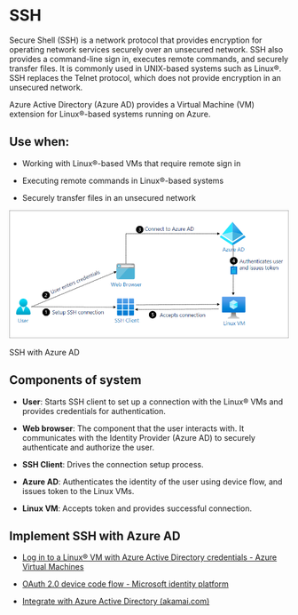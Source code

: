 

# SSH

Secure Shell (SSH) is a network protocol that provides encryption for operating network services securely over an unsecured network. SSH also provides a command-line sign in, executes remote commands, and securely transfer files. It is commonly used in UNIX-based systems such as Linux®. SSH replaces the Telnet protocol, which does not provide encryption in an unsecured network. 

Azure Active Directory (Azure AD) provides a Virtual Machine (VM) extension for Linux®-based systems running on Azure. 

## Use when: 

* Working with Linux®-based VMs that require remote sign in

* Executing remote commands in Linux®-based systems

* Securely transfer files in an unsecured network

![diagram of Azure AD with SSH protocol](./media/authentication-patterns/ssh-auth.png)

SSH with Azure AD

## Components of system 

* **User**: Starts SSH client to set up a connection with the Linux® VMs and provides credentials for authentication.

* **Web browser**: The component that the user interacts with. It communicates with the Identity Provider (Azure AD) to securely authenticate and authorize the user.

* **SSH Client**: Drives the connection setup process.

* **Azure AD**: Authenticates the identity of the user using device flow, and issues token to the Linux VMs.

* **Linux VM**: Accepts token and provides successful connection.

##  

## Implement SSH with Azure AD 

* [Log in to a Linux® VM with Azure Active Directory credentials - Azure Virtual Machines ](https://docs.microsoft.com/azure/virtual-machines/linux/login-using-aad) 

* [OAuth 2.0 device code flow - Microsoft identity platform ](https://docs.microsoft.com/azure/active-directory/develop/v2-oauth2-device-code)

* [Integrate with Azure Active Directory (akamai.com)](https://learn.akamai.com/webhelp/enterprise-application-access/enterprise-application-access/GUID-6B16172C-86CC-48E8-B30D-8E678BF3325F.html)

 
